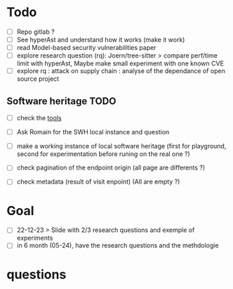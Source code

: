 


# Todo


- [ ] Repo gitlab ?
- [ ] See hyperAst and understand how it works (make it work)
- [ ] read Model-based security vulnerabilities paper
- [ ] explore research question (rq): Joern/tree-sitter > compare perf/time limit with hyperAst, Maybe make small experiment with one known CVE
- [ ] explore rq : attack on supply chain : analyse of the dependance of open source project

## Software heritage TODO
- [ ] check the [tools](https://docs.softwareheritage.org/devel/api-reference.html)
- [ ] Ask Romain for the SWH local instance and question
- [ ] make a working instance of local software heritage (first for playground, second for experimentation before runing on the real one ?)
- [ ] check pagination of the endpoint origin (all page are differents ?)
- [ ] check metadata (result of visit enpoint) (All are empty ?)




# Goal

- [ ] 22-12-23 > Slide with 2/3 research questions and exemple of experiments
- [ ] in 6 month (05-24), have the research questions and the methdologie

# questions